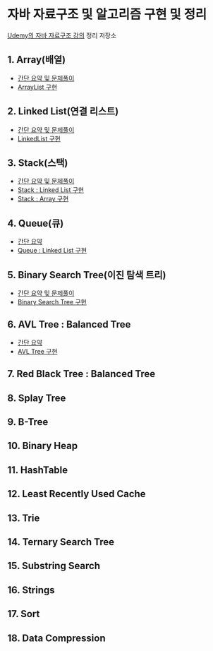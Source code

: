 # 자바 자료구조 및 알고리즘 구현 및 정리

[Udemy의 자바 자료구조 강의](https://www.udemy.com/algorithms-and-data-structures/) 정리 저장소

## 1. Array(배열)

- [간단 요약 및 문제풀이](https://github.com/walbatrossw/java-data-structures/blob/master/ch01-arrays/arrays.md)
- [ArrayList 구현](https://github.com/walbatrossw/java-data-structures/tree/master/ch01-arrays/src/doubles/ds/arrays/arraylist)

## 2. Linked List(연결 리스트)

- [간단 요약 및 문제풀이](https://github.com/walbatrossw/java-data-structures/blob/master/ch02-linked-list/linked-list.md)
- [LinkedList 구현](https://github.com/walbatrossw/java-data-structures/tree/master/ch02-linked-list/src/doubles/ds/linkedlist/implement)

## 3. Stack(스택)

- [간단 요약 및 문제풀이](https://github.com/walbatrossw/java-data-structures/blob/master/ch03-stacks/stack.md)
- [Stack : Linked List 구현](https://github.com/walbatrossw/java-data-structures/tree/master/ch03-stacks/src/doubles/ds/stack/implement/linkedlist)
- [Stack : Array 구현](https://github.com/walbatrossw/java-data-structures/tree/master/ch03-stacks/src/doubles/ds/stack/implement/array)

## 4. Queue(큐)

- [간단 요약](https://github.com/walbatrossw/java-data-structures/blob/master/ch04-queues/queue.md)
- [Queue : Linked List 구현](https://github.com/walbatrossw/java-data-structures/tree/master/ch04-queues/src/doubles/ds/queue/implement/linkedlist)

## 5. Binary Search Tree(이진 탐색 트리)

- [간단 요약 및 문제풀이](https://github.com/walbatrossw/java-data-structures/blob/master/ch05-binary-search-trees/binary-search-tree.md)
- [Binary Search Tree 구현](https://github.com/walbatrossw/java-data-structures/tree/master/ch05-binary-search-trees/src/doubles/ds/bst/implement)

## 6. AVL Tree : Balanced Tree

- [간단 요약]()
- [AVL Tree 구현]()

## 7. Red Black Tree : Balanced Tree


## 8. Splay Tree

## 9. B-Tree

## 10. Binary Heap

## 11. HashTable

## 12. Least Recently Used Cache

## 13. Trie

## 14. Ternary Search Tree

## 15. Substring Search

## 16. Strings

## 17. Sort

## 18. Data Compression
